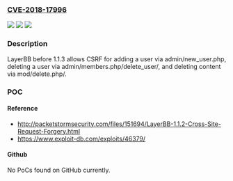 ### [CVE-2018-17996](https://cve.mitre.org/cgi-bin/cvename.cgi?name=CVE-2018-17996)
![](https://img.shields.io/static/v1?label=Product&message=n%2Fa&color=blue)
![](https://img.shields.io/static/v1?label=Version&message=n%2Fa&color=blue)
![](https://img.shields.io/static/v1?label=Vulnerability&message=n%2Fa&color=brighgreen)

### Description

LayerBB before 1.1.3 allows CSRF for adding a user via admin/new_user.php, deleting a user via admin/members.php/delete_user/, and deleting content via mod/delete.php/.

### POC

#### Reference
- http://packetstormsecurity.com/files/151694/LayerBB-1.1.2-Cross-Site-Request-Forgery.html
- https://www.exploit-db.com/exploits/46379/

#### Github
No PoCs found on GitHub currently.

